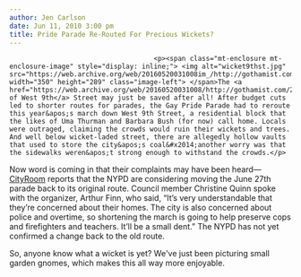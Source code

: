 ```yaml
---
author: Jen Carlson
date: Jun 11, 2010 3:00 pm
title: Pride Parade Re-Routed For Precious Wickets?
---
```


	
										<p><span class="mt-enclosure mt-enclosure-image" style="display: inline;"> <img alt="wicket9thst.jpg" src="https://web.archive.org/web/20160520031008im_/http://gothamist.com/attachments/arts_jen/wicket9thst.jpg" width="350" height="289" class="image-left"> </span>The <a href="https://web.archive.org/web/20160520031008/http://gothamist.com/2010/06/09/w_9th_street_residents_fear_gay_pri.php">wickets of West 9th</a> Street may just be saved after all! After budget cuts led to shorter routes for parades, the Gay Pride Parade had to reroute this year&apos;s march down West 9th Street, a residential block that the likes of Uma Thurman and Barbara Bush (for now) call home. Locals were outraged, claiming the crowds would ruin their wickets and trees. And well below wicket-laded street, there are allegedly hollow vaults that used to store the city&apos;s coal&#x2014;another worry was that the sidewalks weren&apos;t strong enough to withstand the crowds.</p>

<p>Now word is coming in that their complaints may have been heard&#x2014;<a href="https://web.archive.org/web/20160520031008/http://cityroom.blogs.nytimes.com/2010/06/11/new-route-for-pride-march-unsettles-w-9th-st/">CityRoom</a> reports that the NYPD are considering moving the June 27th parade back to its original route. Council member Christine Quinn spoke with the organizer, Arthur Finn, who said, &#x201C;It&#x2019;s very understandable that they&#x2019;re concerned about their homes. The city is also concerned about police and overtime, so shortening the march is going to help preserve cops and firefighters and teachers. It&#x2019;ll be a small dent.&#x201D; The NYPD has not yet confirmed a change back to the old route.</p>

<p>So, anyone know what a wicket is yet? We&apos;ve just been picturing small garden gnomes, which makes this all way more enjoyable.</p>					
										
									
				